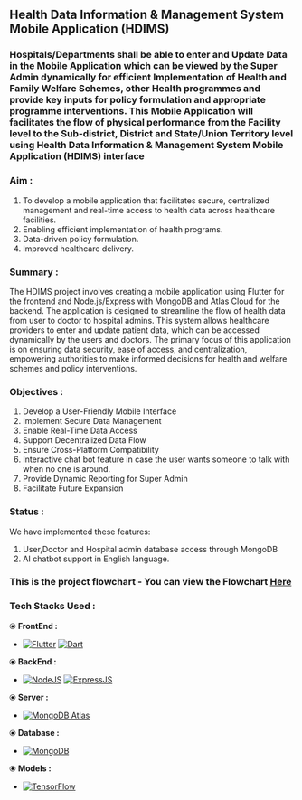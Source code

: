 ## Health Data Information & Management System Mobile Application (HDIMS)
### Hospitals/Departments shall be able to enter and Update Data in the Mobile Application which can be viewed by the Super Admin dynamically for efficient Implementation of Health and Family Welfare Schemes, other Health programmes and provide key inputs for policy formulation and appropriate programme interventions. This Mobile Application will facilitates the flow of physical performance from the Facility level to the Sub-district, District and State/Union Territory level using Health Data Information & Management System Mobile Application (HDIMS) interface

### Aim :
1. To develop a mobile application that facilitates secure, centralized management and real-time access to health data across healthcare facilities. 
2. Enabling efficient implementation of health programs.
3. Data-driven policy formulation.
4. Improved healthcare delivery.

### Summary :
The HDIMS project involves creating a mobile application using Flutter for the frontend and Node.js/Express with MongoDB and Atlas Cloud for the backend. The application is designed to streamline the flow of health data from user to doctor to hospital admins. This system allows healthcare providers to enter and update patient data, which can be accessed dynamically by the users and doctors. The primary focus of this application is on ensuring data security, ease of access, and centralization, empowering authorities to make informed decisions for health and welfare schemes and policy interventions.

### Objectives :
1. Develop a User-Friendly Mobile Interface
2. Implement Secure Data Management
3. Enable Real-Time Data Access
4. Support Decentralized Data Flow
5. Ensure Cross-Platform Compatibility
6. Interactive chat bot feature in case the user wants someone to talk with when no one is around.
7. Provide Dynamic Reporting for Super Admin
8. Facilitate Future Expansion

### Status :
We have implemented these features:
  1. User,Doctor and Hospital admin database access through MongoDB
  2. AI chatbot support in English language.

### This is the project flowchart - You can view the Flowchart [Here](https://www.mermaidchart.com/raw/86a3db01-0bfd-4c30-be96-cda93fc07c17?theme=light&version=v0.1&format=svg)

### Tech Stacks Used :
⦿ <b>FrontEnd :</b> 
* [![Flutter](https://img.shields.io/badge/flutter-ffffff?style=for-the-badge&logo=flutter&logoColor=blue)](https://flutter.dev/) [![Dart](https://img.shields.io/badge/dart-ffffff?style=for-the-badge&logo=dart&logoColor=235f9e)](https://dart.dev/)

⦿ <b>BackEnd :</b>
* [![NodeJS](https://img.shields.io/badge/node.js-35495E?style=for-the-badge&logo=nodedotjs&logoColor=69a063)](https://nodejs.org/)
 [![ExpressJS](https://img.shields.io/badge/express.js-35495E?style=for-the-badge&logo=express&logoColor=white)](https://expressjs.com/)

⦿ <b>Server :</b>
* [![MongoDB Atlas](https://img.shields.io/badge/MongoDB_Atlas-cloud-blue)](https://www.mongodb.com/atlas/database)

⦿ <b>Database :</b>
* [![MongoDB](https://img.shields.io/badge/MongoDB-5.0-green)](https://www.mongodb.com/)

⦿ <b>Models :</b>
* [![TensorFlow](https://img.shields.io/badge/TensorFlow-2.0-orange)](https://www.tensorflow.org/)

